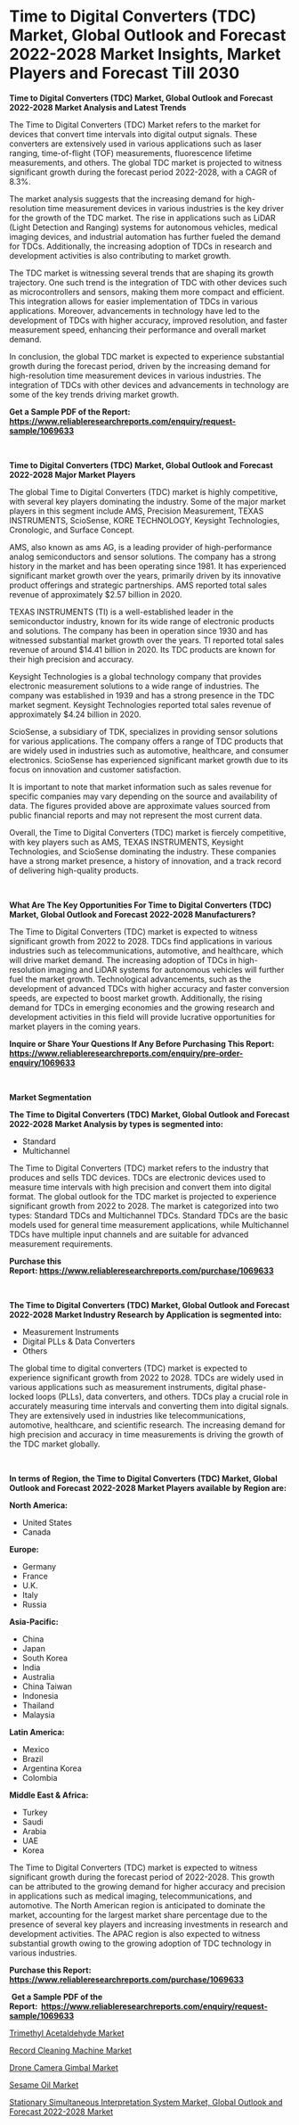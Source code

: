 <p><h1>Time to Digital Converters (TDC) Market, Global Outlook and Forecast 2022-2028 Market Insights, Market Players and Forecast Till 2030</h1></p><p><strong>Time to Digital Converters (TDC) Market, Global Outlook and Forecast 2022-2028 Market Analysis and Latest Trends</strong></p>
<p><p>The Time to Digital Converters (TDC) Market refers to the market for devices that convert time intervals into digital output signals. These converters are extensively used in various applications such as laser ranging, time-of-flight (TOF) measurements, fluorescence lifetime measurements, and others. The global TDC market is projected to witness significant growth during the forecast period 2022-2028, with a CAGR of 8.3%.</p><p>The market analysis suggests that the increasing demand for high-resolution time measurement devices in various industries is the key driver for the growth of the TDC market. The rise in applications such as LiDAR (Light Detection and Ranging) systems for autonomous vehicles, medical imaging devices, and industrial automation has further fueled the demand for TDCs. Additionally, the increasing adoption of TDCs in research and development activities is also contributing to market growth.</p><p>The TDC market is witnessing several trends that are shaping its growth trajectory. One such trend is the integration of TDC with other devices such as microcontrollers and sensors, making them more compact and efficient. This integration allows for easier implementation of TDCs in various applications. Moreover, advancements in technology have led to the development of TDCs with higher accuracy, improved resolution, and faster measurement speed, enhancing their performance and overall market demand.</p><p>In conclusion, the global TDC market is expected to experience substantial growth during the forecast period, driven by the increasing demand for high-resolution time measurement devices in various industries. The integration of TDCs with other devices and advancements in technology are some of the key trends driving market growth.</p></p>
<p><strong>Get a Sample PDF of the Report:&nbsp; <a href="https://www.reliableresearchreports.com/enquiry/request-sample/1069633">https://www.reliableresearchreports.com/enquiry/request-sample/1069633</a></strong></p>
<p>&nbsp;</p>
<p><strong>Time to Digital Converters (TDC) Market, Global Outlook and Forecast 2022-2028 Major Market Players</strong></p>
<p><p>The global Time to Digital Converters (TDC) market is highly competitive, with several key players dominating the industry. Some of the major market players in this segment include AMS, Precision Measurement, TEXAS INSTRUMENTS, ScioSense, KORE TECHNOLOGY, Keysight Technologies, Cronologic, and Surface Concept.</p><p>AMS, also known as ams AG, is a leading provider of high-performance analog semiconductors and sensor solutions. The company has a strong history in the market and has been operating since 1981. It has experienced significant market growth over the years, primarily driven by its innovative product offerings and strategic partnerships. AMS reported total sales revenue of approximately $2.57 billion in 2020.</p><p>TEXAS INSTRUMENTS (TI) is a well-established leader in the semiconductor industry, known for its wide range of electronic products and solutions. The company has been in operation since 1930 and has witnessed substantial market growth over the years. TI reported total sales revenue of around $14.41 billion in 2020. Its TDC products are known for their high precision and accuracy.</p><p>Keysight Technologies is a global technology company that provides electronic measurement solutions to a wide range of industries. The company was established in 1939 and has a strong presence in the TDC market segment. Keysight Technologies reported total sales revenue of approximately $4.24 billion in 2020.</p><p>ScioSense, a subsidiary of TDK, specializes in providing sensor solutions for various applications. The company offers a range of TDC products that are widely used in industries such as automotive, healthcare, and consumer electronics. ScioSense has experienced significant market growth due to its focus on innovation and customer satisfaction.</p><p>It is important to note that market information such as sales revenue for specific companies may vary depending on the source and availability of data. The figures provided above are approximate values sourced from public financial reports and may not represent the most current data.</p><p>Overall, the Time to Digital Converters (TDC) market is fiercely competitive, with key players such as AMS, TEXAS INSTRUMENTS, Keysight Technologies, and ScioSense dominating the industry. These companies have a strong market presence, a history of innovation, and a track record of delivering high-quality products.</p></p>
<p>&nbsp;</p>
<p><strong>What Are The Key Opportunities For Time to Digital Converters (TDC) Market, Global Outlook and Forecast 2022-2028 Manufacturers?</strong></p>
<p><p>The Time to Digital Converters (TDC) market is expected to witness significant growth from 2022 to 2028. TDCs find applications in various industries such as telecommunications, automotive, and healthcare, which will drive market demand. The increasing adoption of TDCs in high-resolution imaging and LiDAR systems for autonomous vehicles will further fuel the market growth. Technological advancements, such as the development of advanced TDCs with higher accuracy and faster conversion speeds, are expected to boost market growth. Additionally, the rising demand for TDCs in emerging economies and the growing research and development activities in this field will provide lucrative opportunities for market players in the coming years.</p></p>
<p><strong>Inquire or Share Your Questions If Any Before Purchasing This Report: <a href="https://www.reliableresearchreports.com/enquiry/pre-order-enquiry/1069633">https://www.reliableresearchreports.com/enquiry/pre-order-enquiry/1069633</a></strong></p>
<p>&nbsp;</p>
<p><strong>Market Segmentation</strong></p>
<p><strong>The Time to Digital Converters (TDC) Market, Global Outlook and Forecast 2022-2028 Market Analysis by types is segmented into:</strong></p>
<p><ul><li>Standard</li><li>Multichannel</li></ul></p>
<p><p>The Time to Digital Converters (TDC) market refers to the industry that produces and sells TDC devices. TDCs are electronic devices used to measure time intervals with high precision and convert them into digital format. The global outlook for the TDC market is projected to experience significant growth from 2022 to 2028. The market is categorized into two types: Standard TDCs and Multichannel TDCs. Standard TDCs are the basic models used for general time measurement applications, while Multichannel TDCs have multiple input channels and are suitable for advanced measurement requirements.</p></p>
<p><strong>Purchase this Report:&nbsp;<a href="https://www.reliableresearchreports.com/purchase/1069633">https://www.reliableresearchreports.com/purchase/1069633</a></strong></p>
<p>&nbsp;</p>
<p><strong>The Time to Digital Converters (TDC) Market, Global Outlook and Forecast 2022-2028 Market Industry Research by Application is segmented into:</strong></p>
<p><ul><li>Measurement Instruments</li><li>Digital PLLs & Data Converters</li><li>Others</li></ul></p>
<p><p>The global time to digital converters (TDC) market is expected to experience significant growth from 2022 to 2028. TDCs are widely used in various applications such as measurement instruments, digital phase-locked loops (PLLs), data converters, and others. TDCs play a crucial role in accurately measuring time intervals and converting them into digital signals. They are extensively used in industries like telecommunications, automotive, healthcare, and scientific research. The increasing demand for high precision and accuracy in time measurements is driving the growth of the TDC market globally.</p></p>
<p>&nbsp;</p>
<p><strong>In terms of Region, the Time to Digital Converters (TDC) Market, Global Outlook and Forecast 2022-2028 Market Players available by Region are:</strong></p>
<p>
    <p> <strong> North America: </strong>
        <ul>
            <li>United States</li>
            <li>Canada</li>
        </ul>
        </p> 
    <p> <strong> Europe: </strong>
        <ul>
            <li>Germany</li>
            <li>France</li>
            <li>U.K.</li>
            <li>Italy</li>
            <li>Russia</li>
        </ul>
        </p> 
    <p> <strong> Asia-Pacific: </strong>
        <ul>
            <li>China</li>
            <li>Japan</li>
            <li>South Korea</li>
            <li>India</li>
            <li>Australia</li>
            <li>China Taiwan</li>
            <li>Indonesia</li>
            <li>Thailand</li>
            <li>Malaysia</li>
        </ul>
        </p> 
    <p> <strong> Latin America: </strong>
        <ul>
            <li>Mexico</li>
            <li>Brazil</li>
            <li>Argentina Korea</li>
            <li>Colombia</li>
        </ul>
        </p> 
    <p> <strong> Middle East & Africa: </strong>
        <ul>
            <li>Turkey</li>
            <li>Saudi</li>
            <li>Arabia</li>
            <li>UAE</li>
            <li>Korea</li>
        </ul>
    </p>
    </p>
<p><p>The Time to Digital Converters (TDC) market is expected to witness significant growth during the forecast period of 2022-2028. This growth can be attributed to the growing demand for higher accuracy and precision in applications such as medical imaging, telecommunications, and automotive. The North American region is anticipated to dominate the market, accounting for the largest market share percentage due to the presence of several key players and increasing investments in research and development activities. The APAC region is also expected to witness substantial growth owing to the growing adoption of TDC technology in various industries.</p></p>
<p><strong>Purchase this Report: <a href="https://www.reliableresearchreports.com/purchase/1069633">https://www.reliableresearchreports.com/purchase/1069633</a></strong></p>
<p>&nbsp;<strong>Get a Sample PDF of the Report:&nbsp;&nbsp;<a href="https://www.reliableresearchreports.com/enquiry/request-sample/1069633">https://www.reliableresearchreports.com/enquiry/request-sample/1069633</a></strong></p>
<p><strong></strong></p>
<p><p><a href="https://medium.com/@serenaframi/trimethyl-acetaldehyde-market-size-growth-forecast-2023-2030-15138ed939f4">Trimethyl Acetaldehyde Market</a></p><p><a href="https://www.linkedin.com/pulse/record-cleaning-machine-market-size-growth-forecast-from-cha1e/">Record Cleaning Machine Market</a></p><p><a href="https://www.reportprime.com/drone-camera-gimbal-r4175">Drone Camera Gimbal Market</a></p><p><a href="https://medium.com/@ashleyhills1920/sesame-oil-market-size-growth-forecast-2023-2030-f5eef14fca87">Sesame Oil Market</a></p><p><a href="https://github.com/CliffMedina6/Market-Research-Report-List-1/blob/main/stationary-simultaneous-interpretation-system-market-global-outlook-and-forecast-2022-2028-market.md">Stationary Simultaneous Interpretation System Market, Global Outlook and Forecast 2022-2028 Market</a></p></p>